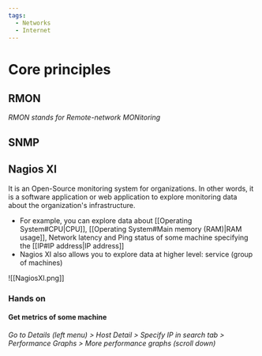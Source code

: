 ```yaml
---
tags:
  - Networks
  - Internet
---
```

# Core principles
## RMON
_RMON stands for Remote-network MONitoring_

## SNMP
## Nagios XI
It is an Open-Source monitoring system for organizations. In other words, it is a software application or web application to explore monitoring data about the organization's infrastructure.
- For example, you can explore data about [[Operating System#CPU|CPU]], [[Operating System#Main memory (RAM)|RAM usage]], Network latency and Ping status of some machine specifying the [[IP#IP address|IP address]]
- Nagios XI also allows you to explore data at higher level: service (group of machines)

![[NagiosXI.png]]

### Hands on
#### Get metrics of some machine
_Go to Details (left menu) > Host Detail > Specify IP in search tab > Performance Graphs > More performance graphs (scroll down)_
